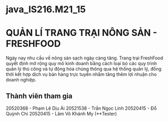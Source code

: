 # java_IS216.M21_15
# QUẢN LÍ TRANG TRẠI NÔNG SẢN - FRESHFOOD
Ngày nay nhu cầu về nông sản sạch ngày càng tăng. Trang trại FreshFood quyết định mở rộng quy mô kinh doanh bằng cách loại bỏ các quy trình quản lý thủ công và tự động hóa chúng thông qua hệ thống quản lý, đồng thời kết hợp dịch vụ bán hàng trực tuyến nhằm tăng thêm lợi nhuận cho doanh nghiệp.
## Thành viên tham gia
20520368 - Phạm Lê Dịu Ái
20521538 - Trần Ngọc Linh
20520415 - Đỗ Quỳnh Chi
20520415 - Lâm Võ Khánh My (**Tester)
